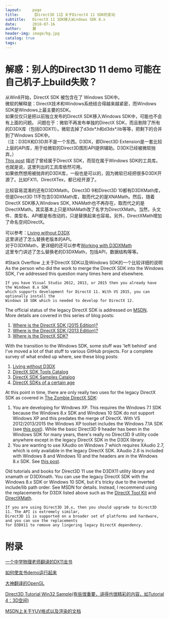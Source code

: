 ```yaml
---
layout:     page
title:      【Direct3D 11】关于DirectX 11 SDK的变动
subtitle:   DirectX 11 SDK移入Windows SDK 8.x
date:       2018-07-16
author:     翼
header-img: image/bg.jpg
catalog: true
tags:
---
```


# 解惑：别人的Direct3D 11 demo 可能在自己机子上build失败？  

从Win8开始，DirectX SDK 被包含在了 Windows SDK中。  
微软的解释是：DirectX技术和Windows系统结合得越来越紧密，而Windows SDK是Windows上最主要的SDK。  
如果仅仅只是把以前独立发布的DirectX SDK移入Windows SDK中，可能也不会有上面的问题。
问题在于：微软不再发布单独的DirectX SDK，而且剔除了所有的D3DX库（包括D3DX11）。微软去掉了d3dx*.h和d3dx*.lib等等，把剩下的合并到了Windows SDK中。  
（注：D3DX和D3D并不是一个东西。D3DX，即Direct3D Extension是一套比较上层的API库，用于给微软的Direct3D图形API提供辅助。D3DX已经被微软抛弃。）    
[This post](https://docs.microsoft.com/zh-cn/windows/desktop/directx-sdk--august-2009-) 描述了曾经属于DirectX SDK，而现在属于Windows SDK的工具库。也就是说，这里列出的工具库依然可用。  
如果依然想用被抛弃的D3DX库，一般也是可以的，因为微软已经把很多D3DX开源了。比如FX11、DirectXTex，都已经开源了。  

比较容易混淆的还有D3DXMath。Direct3D 9和Direct3D 10都有D3DXMath库，但是Direct3D 11不包含D3DXMath库，取而代之的是XNAMath。然后，随着DirectX SDK移入Windows SDK, XNAMath也不再存在，取而代之的是DirectXMath。其实基本上只是XNAMath改了名字为DirectXMath。当然，头文件、类型名、API都是有改动的，只是替换起来也容易。另外，DirectXMath增加了命名空间DirectX。  

可以参考：[Living without D3DX]( https://blogs.msdn.microsoft.com/chuckw/2013/08/20/living-without-d3dx/)  
这里讲述了怎么替换老版本的API。  
对于D3DXMath，更详细的还可以参考[Working with D3DXMath]( https://docs.microsoft.com/zh-cn/windows/desktop/dxmath/pg-xnamath-migration-d3dx)  
这里专门讲述了怎么替换老的D3DXMath，包括API，数据结构等等。

#Stack Overflow 上关于DirectX SDK以及Windows SDK的一个比较详细的说明
As the person who did the work to merge the DirectX SDK into the Windows SDK, I've addressed this question many times here and elsewhere.
```
If you have Visual Studio 2012, 2013, or 2015 then you already have the Windows 8.x SDK
which supports development for DirectX 11. With VS 2015, you can optionally install the
Windows 10 SDK which is needed to develop for DirectX 12.
```
The official status of the legacy DirectX SDK is addressed on [MSDN](https://docs.microsoft.com/zh-cn/windows/desktop/directx-sdk--august-2009-).  
More details are covered in this series of blog posts:
1. [Where is the DirectX SDK (2015 Edition)?](https://blogs.msdn.microsoft.com/chuckw/2015/08/05/where-is-the-directx-sdk-2015-edition/)
1. [Where is the DirectX SDK (2013 Edition)?](https://blogs.msdn.microsoft.com/chuckw/2013/07/01/where-is-the-directx-sdk-2013-edition/)
1. [Where is the DirectX SDK?](https://blogs.msdn.microsoft.com/chuckw/2012/03/22/where-is-the-directx-sdk/)

With the transition to the Windows SDK, some stuff was 'left behind' and I've moved a lot of that stuff to various GitHub projects. For a complete survey of what ended up where, see these blog posts:
1. [Living without D3DX](https://blogs.msdn.microsoft.com/chuckw/2013/08/20/living-without-d3dx/)
1. [DirectX SDK Tools Catalog](https://blogs.msdn.microsoft.com/chuckw/2014/10/28/directx-sdk-tools-catalog/)
1. [DirectX SDK Samples Catalog](https://blogs.msdn.microsoft.com/chuckw/2013/09/20/directx-sdk-samples-catalog/)
1. [DirectX SDKs of a certain age](https://blogs.msdn.microsoft.com/chuckw/2012/08/21/directx-sdks-of-a-certain-age/)

At this point in time, there are only really two uses for the legacy DirectX SDK as covered in [The Zombie DirectX SDK](https://blogs.msdn.microsoft.com/chuckw/2015/03/23/the-zombie-directx-sdk/):
1. You are developing for Windows XP. This requires the Windows 7.1 SDK because the Windows 8.x SDK and Windows 10 SDK do not support Windows XP and this predates the merge of DirectX. With VS 2012/2013/2015 the Windows XP toolset includes the Windows 7.1A SDK (see [this post](https://blogs.msdn.microsoft.com/chuckw/2012/11/26/visual-studio-2012-update-1/)). While the basic Direct3D 9 header has been in the Windows SDK for many years, there's really no Direct3D 9 utility code anywhere except in the legacy DirectX SDK in the  D3DX library.
1. You are wanting to use XAudio on Windows 7 which requires XAudio 2.7, which is only available in the legacy DirectX SDK. XAudio 2.8 is included with Windows 8 and Windows 10 and the headers are in the Windows 8.x SDK. See [this post](https://blogs.msdn.microsoft.com/chuckw/2012/04/02/xaudio2-and-windows-8/).

Old tutorials and books for Direct3D 11 use the D3DX11 utility library and xnamath or D3DXmath. You can use the legacy DirectX SDK with the Windows 8.x SDK or Windows 10 SDK, but it's tricky due to the inverted include/lib path order. See MSDN for details. Instead, I recommend using the replacements for D3DX listed above such as the [DirectX Tool Kit](https://github.com/Microsoft/DirectXTK/wiki/Getting-Started) and [DirectXMath](https://blogs.msdn.microsoft.com/chuckw/2012/03/26/introducing-directxmath/).

```
If you are using Direct3D 10.x, then you should upgrade to Direct3D 11. The API is extremely similar,
Direct3D 11 is supported on a broader set of platforms and hardware, and you can use the replacements
for D3DX11 to remove any lingering legacy DirectX dependency.
```


# 附录
[一个中学物理老师翻译的DX11龙书](http://shiba.hpe.sh.cn/jiaoyanzu/WULI/Soft/NotXNA)  

[如何使龙书demo运行起来](https://blog.csdn.net/pobber/article/details/51971939?_t=t)

[大神翻译的OpenGL](https://learnopengl-cn.github.io/)

[Direct3D Tutorial Win32 Sample(有些很重要，讲得也很精彩的内容，如Tutorial 4：3D空间)](https://code.msdn.microsoft.com/Direct3D-Tutorial-Win32-829979ef)

[MSDN上关于YUV格式以及渲染的文档](https://docs.microsoft.com/zh-cn/windows/desktop/medfound/recommended-8-bit-yuv-formats-for-video-rendering)
